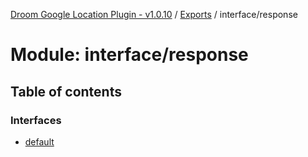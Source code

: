 [Droom Google Location Plugin - v1.0.10](../README.md) / [Exports](../modules.md) / interface/response

# Module: interface/response

## Table of contents

### Interfaces

- [default](../interfaces/interface_response.default.md)
